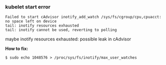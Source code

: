 ### kubelet start error

```shell
Failed to start cAdvisor inotify_add_watch /sys/fs/cgroup/cpu,cpuacct: no space left on device
tail: inotify resources exhausted
tail: inotify cannot be used, reverting to polling
```

maybe inotify resources exhausted: possible leak in cAdvisor

**How to fix:**

```shell
$ sudo echo 1048576 > /proc/sys/fs/inotify/max_user_watches
```
